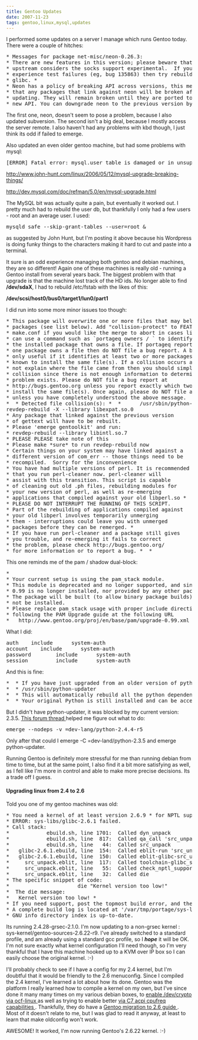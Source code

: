 ```yaml
---
title: Gentoo Updates
date: 2007-11-23
tags: gentoo,linux,mysql,updates
---
```

I performed some updates on a server I manage which runs Gentoo today. There were a couple of hitches:

<pre class="sh_sh">
* Messages for package net-misc/neon-0.26.3:
* There are new features in this version; please beware that
* upstream considers the socks support experimental.  If you
* experience test failures (eg, bug 135863) then try rebuilding
* glibc. *
* Neon has a policy of breaking API across versions, this means
* that any packages that link against neon will be broken after
* updating. They will remain broken until they are ported to the
* new API. You can downgrade neon to the previous version by doing...
</pre>

The first one, neon, doesn't seem to pose a problem, because I also updated subversion. The second isn't a big deal, because I mostly access the server remote. I also haven't had any problems with kbd though, I just think its odd if failed to emerge.

Also updated an even older gentoo machine, but had some problems with mysql:

<pre class="sh_sh">
[ERROR] Fatal error: mysql.user table is damaged or in unsupported 3.20 format.
</pre>

<a rel="nofollow" href="http://www.john-hunt.com/linux/2006/05/12/mysql-upgrade-breaking-things/">http://www.john-hunt.com/linux/2006/05/12/mysql-upgrade-breaking-things/
</a>

<a rel="nofollow" href="http://dev.mysql.com/doc/refman/5.0/en/mysql-upgrade.html">http://dev.mysql.com/doc/refman/5.0/en/mysql-upgrade.html
</a>

The MySQL bit was actually quite a pain, but eventually it worked out. I pretty much had to rebuild the user db, but thankfully I only had a few users - root and an average user. I used:

<pre class="sh_sh">
mysqld_safe --skip-grant-tables --user=root &amp;
</pre>

as suggested by John Hunt, but I'm posting it above because his Wordpress is doing funky things to the characters making it hard to cut and paste into a terminal.

It sure is an odd experience managing both gentoo and debian machines, they are so different! Again one of these machines is really old - running a Gentoo install from several years back. The biggest problem with that upgrade is that the machine lost track of the HD ids. No longer able to find
<strong>/dev/sdaX</strong>, I had to rebuild /etc/fstab with the likes of this:

<strong>/dev/scsi/host0/bus0/target1/lun0/part1</strong>

I did run into some more minor issues too though:

<pre class="sh_sh">
* This package will overwrite one or more files that may belong to other
* packages (see list below). Add "collision-protect" to FEATURES in
* make.conf if you would like the merge to abort in cases like this. You
* can use a command such as `portageq owners / ` to identify
* the installed package that owns a file. If portageq reports that only
* one package owns a file then do NOT file a bug report. A bug report is
* only useful if it identifies at least two or more packages that are
* known to install the same file(s). If a collision occurs and you can
* not explain where the file came from then you should simply ignore the
* collision since there is not enough information to determine if a real
* problem exists. Please do NOT file a bug report at
* http://bugs.gentoo.org unless you report exactly which two packages
* install the same file(s). Once again, please do NOT file a bug report
* unless you have completely understood the above message.
*  * Detected file collision(s): *  *      /usr/sbin/python-updater
revdep-rebuild -X --library libexpat.so.0
* Any package that linked against the previous version
* of gettext will have to be rebuilt.
* Please 'emerge gentoolkit' and run:
* revdep-rebuild --library libintl.so.7
* PLEASE PLEASE take note of this
* Please make *sure* to run revdep-rebuild now
* Certain things on your system may have linked against a
* different version of com_err -- those things need to be
* recompiled.  Sorry for the inconvenience
* You have had multiple versions of perl. It is recommended
* that you run perl-cleaner now. perl-cleaner will
* assist with this transition. This script is capable
* of cleaning out old .ph files, rebuilding modules for
* your new version of perl, as well as re-emerging
* applications that compiled against your old libperl.so *
* PLEASE DO NOT INTERRUPT THE RUNNING OF THIS SCRIPT.
* Part of the rebuilding of applications compiled against
* your old libperl involves temporarily unmerging
* them - interruptions could leave you with unmerged
* packages before they can be remerged. *
* If you have run perl-cleaner and a package still gives
* you trouble, and re-emerging it fails to correct
* the problem, please check http://bugs.gentoo.org/
* for more information or to report a bug. *  *
</pre>

This one reminds me of the pam / shadow dual-block:

<pre class="sh_sh">
*
* Your current setup is using the pam_stack module.
* This module is deprecated and no longer supported, and since version
* 0.99 is no longer installed, nor provided by any other package.
* The package will be built (to allow binary package builds), but will
* not be installed.
* Please replace pam_stack usage with proper include directive usage,
* following the PAM Upgrade guide at the following URL
*   http://www.gentoo.org/proj/en/base/pam/upgrade-0.99.xml
</pre>

What I did:

<pre class="sh_sh">
auth    include      system-auth
account    include      system-auth
password        include      system-auth
session         include      system-auth
</pre>

And this is fine:

<pre>
*  * If you have just upgraded from an older version of python you * will need to run:
*  * /usr/sbin/python-updater
*  * This will automatically rebuild all the python dependent modules * to run with python-2.4.
*  * Your original Python is still installed and can be accessed via * /usr/bin/python2.x. *
</pre>

But I didn't have python-updater, it was blocked by my current version: 2.3.5.
<a rel="nofollow" href="http://forums.gentoo.org/viewtopic-p-4528367.html">This forum thread
</a> helped me figure out what to do:

<pre class="sh_sh">
emerge --nodeps -v =dev-lang/python-2.4.4-r5
</pre>

Only after that could I emerge -C =dev-land/python-2.3.5 and emerge python-updater.

Running Gentoo is definitely more stressful for me than running debian from time to time, but at the same point, I also find it a bit more satisfying as well, as I fell like I'm more in control and able to make more precise decisions. Its a trade off I guess.

#### <b>Upgrading linux from 2.4 to 2.6</b>

Told you one of my gentoo machines was old:

<pre>
* You need a kernel of at least version 2.6.9 * for NPTL support! *
* ERROR: sys-libs/glibc-2.6.1 failed.
* Call stack:
*            ebuild.sh, line 1701:  Called dyn_unpack
*            ebuild.sh, line  817:  Called qa_call 'src_unpack'
*            ebuild.sh, line   44:  Called src_unpack
*   glibc-2.6.1.ebuild, line  154:  Called eblit-run 'src_unpack'
*   glibc-2.6.1.ebuild, line  150:  Called eblit-glibc-src_unpack
*     src_unpack.eblit, line  117:  Called toolchain-glibc_src_unpack
*     src_unpack.eblit, line   55:  Called check_nptl_support
*     src_unpack.eblit, line   32:  Called die
* The specific snippet of code:
*                      die "Kernel version too low!"
*  The die message:
*   Kernel version too low! *
* If you need support, post the topmost build error, and the call stack if relevant.
* A complete build log is located at '/var/tmp/portage/sys-libs/glibc-2.6.1/temp/build.log'. *
* GNU info directory index is up-to-date.
</pre>

Its running 2.4.28-grsec-2.1.0. I'm now updating to a non-grsec kernel : sys-kernel/gentoo-sources-2.6.22-r9. I've already switched to a standard profile, and am already using a standard gcc profile, so I
<strong>*hope*</strong> it will be OK. I'm not sure exactly what kernel configuration I'll need though, so I'm very thankful that I have this machine hooked up to a KVM over IP box so I can easily choose the original kernel. :-)

I'll probably check to see if I have a config for my 2.4 kernel, but I'm doubtful that it would be friendly to the 2.6 menuconfig. Since I compiled the 2.4 kernel, I've learned a lot about how its done. Gentoo was the platform I really learned how to compile a kernel on my own, but I've since done it many many times on my various debian boxes, to
<a href="http://www.docunext.com/wiki/OCF_Linux">enable /dev/crypto via ocf-linux
</a> as well as trying to enable better
<a href="http://www.docunext.com/wiki/hardware/pc_chips_v21g___40__v1.0c__41___via_c7/">via C7 acpi cpufreq capabilities
</a>. Thankfully, they do have a
<a href="http://www.gentoo.org/doc/en/migration-to-2.6.xml" rel="nofollow">Gentoo migration to 2.6 guide
</a>. Most of it doesn't relate to me, but I was glad to read it anyway, at least to learn that make oldconfig won't work.

AWESOME! It worked, I'm now running Gentoo's 2.6.22 kernel. :-)

